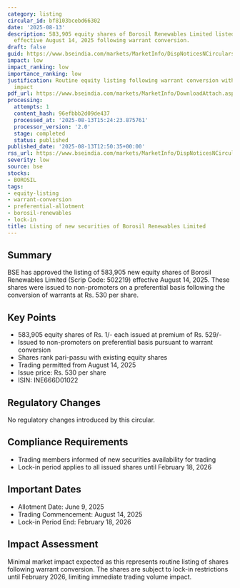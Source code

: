 ```yaml
---
category: listing
circular_id: bf8103bcebd66302
date: '2025-08-13'
description: 583,905 equity shares of Borosil Renewables Limited listed for trading
  effective August 14, 2025 following warrant conversion.
draft: false
guid: https://www.bseindia.com/markets/MarketInfo/DispNoticesNCirculars.aspx?Noticeid={44B53578-BEA0-429E-9E5A-D5240EAB1D8D}&noticeno=20250813-48&dt=08/13/2025&icount=48&totcount=65&flag=0
impact: low
impact_ranking: low
importance_ranking: low
justification: Routine equity listing following warrant conversion with minimal market
  impact
pdf_url: https://www.bseindia.com/markets/MarketInfo/DownloadAttach.aspx?id=20250813-48&attachedId=
processing:
  attempts: 1
  content_hash: 96efbbb2d09de437
  processed_at: '2025-08-13T15:24:23.875761'
  processor_version: '2.0'
  stage: completed
  status: published
published_date: '2025-08-13T12:50:35+00:00'
rss_url: https://www.bseindia.com/markets/MarketInfo/DispNoticesNCirculars.aspx?Noticeid={44B53578-BEA0-429E-9E5A-D5240EAB1D8D}&noticeno=20250813-48&dt=08/13/2025&icount=48&totcount=65&flag=0
severity: low
source: bse
stocks:
- BOROSIL
tags:
- equity-listing
- warrant-conversion
- preferential-allotment
- borosil-renewables
- lock-in
title: Listing of new securities of Borosil Renewables Limited
---
```


## Summary

BSE has approved the listing of 583,905 new equity shares of Borosil Renewables Limited (Scrip Code: 502219) effective August 14, 2025. These shares were issued to non-promoters on a preferential basis following the conversion of warrants at Rs. 530 per share.

## Key Points

- 583,905 equity shares of Rs. 1/- each issued at premium of Rs. 529/-
- Issued to non-promoters on preferential basis pursuant to warrant conversion
- Shares rank pari-passu with existing equity shares
- Trading permitted from August 14, 2025
- Issue price: Rs. 530 per share
- ISIN: INE666D01022

## Regulatory Changes

No regulatory changes introduced by this circular.

## Compliance Requirements

- Trading members informed of new securities availability for trading
- Lock-in period applies to all issued shares until February 18, 2026

## Important Dates

- Allotment Date: June 9, 2025
- Trading Commencement: August 14, 2025
- Lock-in Period End: February 18, 2026

## Impact Assessment

Minimal market impact expected as this represents routine listing of shares following warrant conversion. The shares are subject to lock-in restrictions until February 2026, limiting immediate trading volume impact.